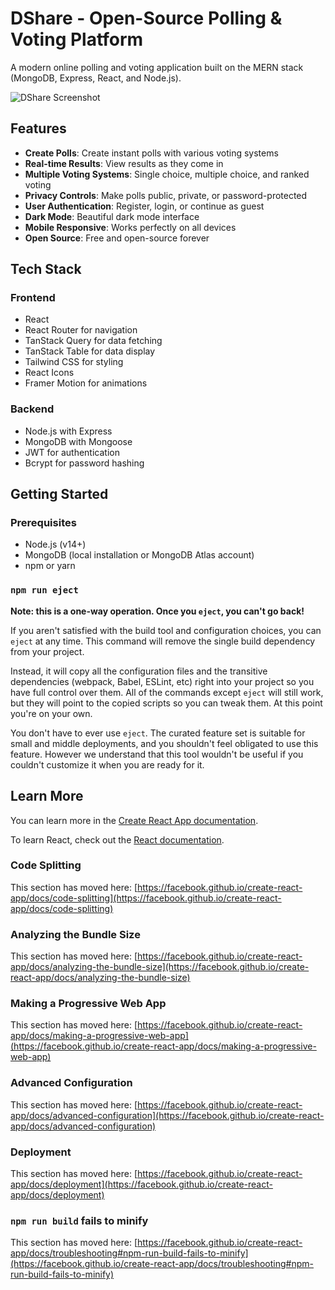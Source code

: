 # DShare - Open-Source Polling & Voting Platform

A modern online polling and voting application built on the MERN stack (MongoDB, Express, React, and Node.js).

![DShare Screenshot](https://via.placeholder.com/1200x600)

## Features

- **Create Polls**: Create instant polls with various voting systems
- **Real-time Results**: View results as they come in
- **Multiple Voting Systems**: Single choice, multiple choice, and ranked voting
- **Privacy Controls**: Make polls public, private, or password-protected
- **User Authentication**: Register, login, or continue as guest
- **Dark Mode**: Beautiful dark mode interface
- **Mobile Responsive**: Works perfectly on all devices
- **Open Source**: Free and open-source forever

## Tech Stack

### Frontend
- React
- React Router for navigation
- TanStack Query for data fetching
- TanStack Table for data display
- Tailwind CSS for styling
- React Icons
- Framer Motion for animations

### Backend
- Node.js with Express
- MongoDB with Mongoose
- JWT for authentication
- Bcrypt for password hashing

## Getting Started

### Prerequisites

- Node.js (v14+)
- MongoDB (local installation or MongoDB Atlas account)
- npm or yarn

### `npm run eject`

**Note: this is a one-way operation. Once you `eject`, you can't go back!**

If you aren't satisfied with the build tool and configuration choices, you can `eject` at any time. This command will remove the single build dependency from your project.

Instead, it will copy all the configuration files and the transitive dependencies (webpack, Babel, ESLint, etc) right into your project so you have full control over them. All of the commands except `eject` will still work, but they will point to the copied scripts so you can tweak them. At this point you're on your own.

You don't have to ever use `eject`. The curated feature set is suitable for small and middle deployments, and you shouldn't feel obligated to use this feature. However we understand that this tool wouldn't be useful if you couldn't customize it when you are ready for it.

## Learn More

You can learn more in the [Create React App documentation](https://facebook.github.io/create-react-app/docs/getting-started).

To learn React, check out the [React documentation](https://reactjs.org/).

### Code Splitting

This section has moved here: [https://facebook.github.io/create-react-app/docs/code-splitting](https://facebook.github.io/create-react-app/docs/code-splitting)

### Analyzing the Bundle Size

This section has moved here: [https://facebook.github.io/create-react-app/docs/analyzing-the-bundle-size](https://facebook.github.io/create-react-app/docs/analyzing-the-bundle-size)

### Making a Progressive Web App

This section has moved here: [https://facebook.github.io/create-react-app/docs/making-a-progressive-web-app](https://facebook.github.io/create-react-app/docs/making-a-progressive-web-app)

### Advanced Configuration

This section has moved here: [https://facebook.github.io/create-react-app/docs/advanced-configuration](https://facebook.github.io/create-react-app/docs/advanced-configuration)

### Deployment

This section has moved here: [https://facebook.github.io/create-react-app/docs/deployment](https://facebook.github.io/create-react-app/docs/deployment)

### `npm run build` fails to minify

This section has moved here: [https://facebook.github.io/create-react-app/docs/troubleshooting#npm-run-build-fails-to-minify](https://facebook.github.io/create-react-app/docs/troubleshooting#npm-run-build-fails-to-minify)

